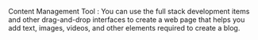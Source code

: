 Content Management Tool :
You can use the full stack development items and other drag-and-drop interfaces to create a web page that helps you add text, images, videos, and other elements required to create a blog.
